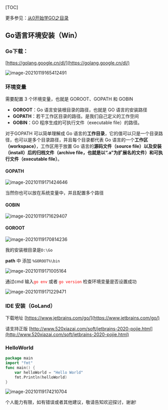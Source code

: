 [TOC]

更多参见：[从0开始学GO之目录](https://blog.csdn.net/leacock1991/article/details/112853343)

## Go语言环境安装（Win）



### Go下载：

[https://golang.google.cn/dl/](https://golang.google.cn/dl/)

![image-20210119165412491](\Pictures\从0开始学GO之环境搭建\A_从0开始学GO之环境搭建.png)

### 环境变量

需要配置 3 个环境变量，也就是 GOROOT、GOPATH 和 GOBIN

- **GOROOT**：Go 语言安装根目录的路径，也就是 GO 语言的安装路径
- **GOPATH**：若干工作区目录的路径。是我们自己定义的工作空间
- **GOBIN**：GO 程序生成的可执行文件（executable file）的路径。

对于GOPATH 可以简单理解成 Go 语言的**工作目录**，它的值可以只是一个目录路径，也可以是多个目录路径，并且每个目录都代表 Go 语言的一个**工作区（workspace）**，工作区用于放置 Go 语言的**源码文件（source file）**以及安装（install）后的**归档文件（archive file，也就是以“.a”为扩展名的文件）**和**可执行文件（executable file）**。



#### GOPATH

![image-20210119171424646](\Pictures\从0开始学GO之环境搭建\E_从0开始学GO之环境搭建.png)

当然你也可以放在系统变量中，并且配置多个路径

#### GOBIN

![image-20210119171629407](\Pictures\从0开始学GO之环境搭建\F_从0开始学GO之环境搭建.png)

#### GOROOT

![image-20210119170814236](\Pictures\从0开始学GO之环境搭建\B_从0开始学GO之环境搭建.png)

我的安装根目录是`D:\Go` 

**path** 中 添加 `%GOROOT%\bin`

![image-20210119171005164](\Pictures\从0开始学GO之环境搭建\C_从0开始学GO之环境搭建.png)

通过cmd 输入<font color=red>`go env` </font> 或者 <font color=red>`go version` </font> 检查环境变量是否设置成功

![image-20210119171229471](\Pictures\从0开始学GO之环境搭建\D_从0开始学GO之环境搭建.png)



### IDE 安装（GoLand）

下载地址 [https://www.jetbrains.com/go/](https://www.jetbrains.com/go/)

请支持正版 [http://www.520xiazai.com/soft/jetbrains-2020-pojie.html](http://www.520xiazai.com/soft/jetbrains-2020-pojie.html)



### HelloWorld

```go
package main
import "fmt"
func main() {
	var helloWorld = "Hello World"
	fmt.Println(helloWorld)
}
```

![image-20210119174210704](\Pictures\从0开始学GO之环境搭建\G_从0开始学GO之环境搭建.png)



个人能力有限，如有错误或者其他建议，敬请告知欢迎探讨，谢谢!